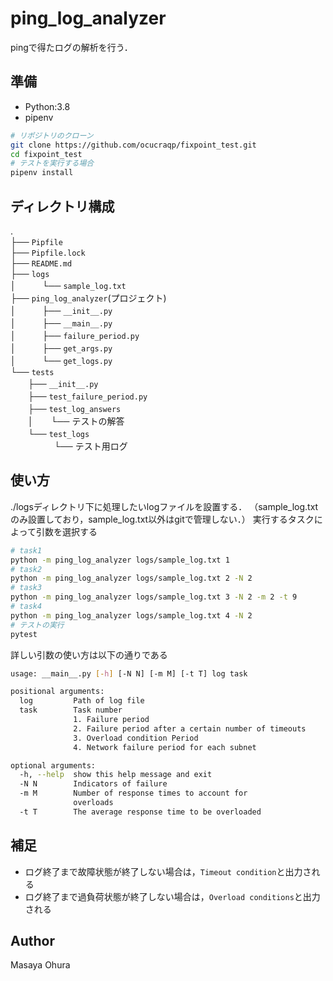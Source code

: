 # ping_log_analyzer

pingで得たログの解析を行う．

## 準備

- Python:3.8
- pipenv

```bash
# リポジトリのクローン
git clone https://github.com/ocucraqp/fixpoint_test.git
cd fixpoint_test
# テストを実行する場合
pipenv install
```

## ディレクトリ構成

.  
├── `Pipfile`  
├── `Pipfile.lock`  
├── `README.md`  
├── `logs`  
│　　　└── `sample_log.txt`  
├── `ping_log_analyzer`(プロジェクト)  
│　　　├── `__init__.py`  
│　　　├── `__main__.py`  
│　　　├── `failure_period.py`  
│　　　├── `get_args.py`  
│　　　└── `get_logs.py`  
└── `tests`  
　　├── `__init__.py`  
　　├── `test_failure_period.py`  
　　├── `test_log_answers`  
　　│　　└── テストの解答  
　　└── `test_logs`  
　　　　　└── テスト用ログ  

## 使い方

./logsディレクトリ下に処理したいlogファイルを設置する．
（sample_log.txtのみ設置しており，sample_log.txt以外はgitで管理しない．）
実行するタスクによって引数を選択する

```bash
# task1
python -m ping_log_analyzer logs/sample_log.txt 1
# task2
python -m ping_log_analyzer logs/sample_log.txt 2 -N 2
# task3
python -m ping_log_analyzer logs/sample_log.txt 3 -N 2 -m 2 -t 9
# task4
python -m ping_log_analyzer logs/sample_log.txt 4 -N 2
# テストの実行
pytest
```

詳しい引数の使い方は以下の通りである
```bash
usage: __main__.py [-h] [-N N] [-m M] [-t T] log task

positional arguments:
  log         Path of log file
  task        Task number
              1. Failure period
              2. Failure period after a certain number of timeouts
              3. Overload condition Period
              4. Network failure period for each subnet

optional arguments:
  -h, --help  show this help message and exit
  -N N        Indicators of failure
  -m M        Number of response times to account for
              overloads
  -t T        The average response time to be overloaded
```

## 補足

- ログ終了まで故障状態が終了しない場合は，`Timeout condition`と出力される
- ログ終了まで過負荷状態が終了しない場合は，`Overload conditions`と出力される

## Author

Masaya Ohura
